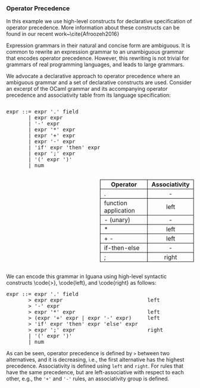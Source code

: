 <div markdown="1">

<style type="text/css">

table {
    border-collapse: collapse;
    border-style: hidden;
}

td, th {
    padding-left: 10px;
    padding-right: 10px;
    padding-top: 2px;
    padding-bottom: 2px;
    border: 1px solid black;
}
</style>

### Operator Precedence

<p>In this example we use high-level constructs for declarative specification
of operator precedence. More information about these constructs can be found
in our recent work~\cite{Afroozeh2016}</p>

<p>Expression grammars in their natural and concise form are ambiguous. It is 
common to rewrite an expression grammar to an unambiguous grammar that
encodes operator precedence. However, this rewriting is not trivial for grammars of 
real programming languages, and leads to large grammars.</p>

<p>We advocate a declarative approach to operator precedence where an ambiguous grammar and
a set of declarative constructs are used. Consider an excerpt of the OCaml grammar and its accompanying operator
precedence and associativity table from its language specification:</p>


<div style="width: 100%; overflow: hidden;">
	<div style="width: 50%; float:left;">
<pre>
expr ::= expr '.' field  
       | expr expr
       | '-' expr
       | expr '*' expr
       | expr '+' expr
       | expr '-' expr
       | 'if' expr 'then' expr 'else' expr
       | expr ';' expr
       | '(' expr ')'
       | num
</pre>       
	</div>

<div style="width: 50%; float:right; padding-left:50px;" markdown="1">

| Operator             | Associativity |
|----------------------|:-------------:|
| .                    |       -       |
| function application |      left     |
| - (unary)            |       -       |
| *                    |      left     |
| + -                  |      left     |
| if-then-else         |       -       |
| ;                    |     right     |

</div>
</div>

<p>We can encode this grammar in Iguana using high-level syntactic constructs \code{>}, \code{left},
and \code{right} as follows:

<pre>
expr ::= expr '.' field  
       > expr expr                           left
       > '-' expr
       > expr '*' expr                       left
       > (expr '+' expr | expr '-' expr)     left
       > 'if' expr 'then' expr 'else' expr
       > expr ';' expr                       right
       | '(' expr ')'
       | num	
</pre>

<p>As can be seen, operator precedence is defined by <code>></code> between
two alternatives, and it is decreasing, i.e., the first alternative has the highest
precedence. Associativity is defined using <code>left</code> and <code>right</code>. 
For rules that have the same precedence, but are left-associative with respect to
each other, e.g., the <code>'+'</code> and <code>'-'</code> rules, an associativity 
group is defined.</p>


</div>